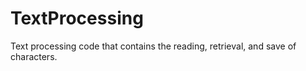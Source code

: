 # TextProcessing
Text processing code that contains the reading, retrieval, and save of characters.
